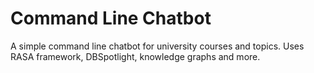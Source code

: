 # Command Line Chatbot
A simple command line chatbot for university courses and topics.
Uses RASA framework, DBSpotlight, knowledge graphs and more.
